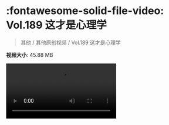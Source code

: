 # :fontawesome-solid-file-video: Vol.189 这才是心理学

> 其他 / 其他原创视频 / Vol.189 这才是心理学

**视频大小**: 45.88 MB

<div class="video"><video src="https://file.hsyhx.top/archive/混乱博物馆/Vol/189.mp4" controls preload>🤔 您的浏览器不支持 video 标签</ video></div>